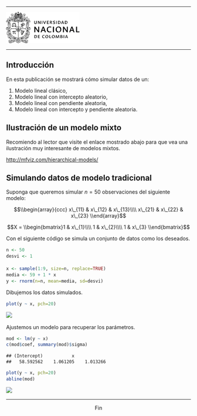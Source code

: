 
<hr>

<img src="https://raw.githubusercontent.com/fhernanb/fhernanb.github.io/master/imagenes/logounal.png" alt="logounal" width="200">

<hr>

Introducción
------------

En esta publicación se mostrará cómo simular datos de un:
1. Modelo lineal clásico,
2. Modelo lineal con intercepto aleatorio,
3. Modelo lineal con pendiente aleatoria,
4. Modelo lineal con intercepto y pendiente aleatoria.

Ilustración de un modelo mixto
------------------------------

Recomiendo al lector que visite el enlace mostrado abajo para que vea una ilustración muy interesante de modelos mixtos.

<http://mfviz.com/hierarchical-models/>

Simulando datos de modelo tradicional
-------------------------------------

Suponga que queremos simular *n* = 50 observaciones del siguiente modelo:

$$\\begin{array}{ccc}
x\_{11} & x\_{12} & x\_{13}\\\\
x\_{21} & x\_{22} & x\_{23}
\\end{array}$$

$$X = \\begin{bmatrix}1 & x\_{1}\\\\
1 & x\_{2}\\\\
1 & x\_{3}
\\end{bmatrix}$$

Con el siguiente código se simula un conjunto de datos como los deseados.

``` r
n <- 50
desvi <- 1

x <- sample(1:9, size=n, replace=TRUE)
media <- 59 + 1 * x
y <- rnorm(n=n, mean=media, sd=desvi)
```

Dibujemos los datos simulados.

``` r
plot(y ~ x, pch=20)
```

<img src="MyFigs/Figure-unnamed-chunk-3-1.png" width="672" />

Ajustemos un modelo para recuperar los parámetros.

``` r
mod <- lm(y ~ x)
c(mod$coef, summary(mod)$sigma)
```

    ## (Intercept)           x             
    ##   58.592562    1.061205    1.013266

``` r
plot(y ~ x, pch=20)
abline(mod)
```

<img src="MyFigs/Figure-unnamed-chunk-4-1.png" width="672" />

<hr>
<p align="center"> Fin </p>
